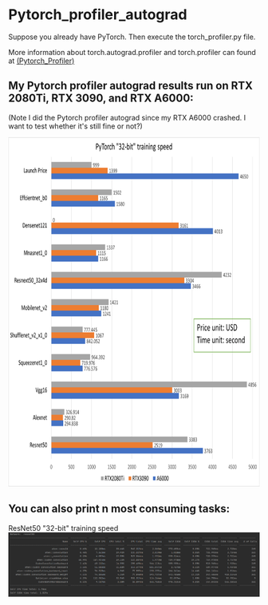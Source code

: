 # Pytorch_profiler_autograd

Suppose you already have PyTorch. Then execute the torch_profiler.py file.

More information about torch.autograd.profiler and torch.profiler can found at [(Pytorch_Profiler)](https://pytorch.org/tutorials/recipes/recipes/profiler_recipe.html)

## My Pytorch profiler autograd results run on RTX 2080Ti, RTX 3090, and RTX A6000:
(Note I did the Pytorch profiler autograd since my RTX A6000 crashed. I want to test whether it's still fine or not?)

<img src="https://github.com/timmyvg/Pytorch_profiler_autograd/blob/master/image/test_speed.png" width="800" height="700">

## You can also print n most consuming tasks:
ResNet50 "32-bit" training speed
![ResNet50 "32-bit" training speed](https://github.com/timmyvg/Pytorch_profiler_autograd/blob/master/image/ResNet50_speed.png)

